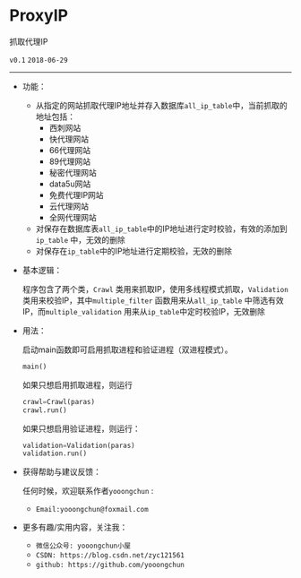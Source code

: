 # ProxyIP
抓取代理IP

`v0.1` `2018-06-29` 

---

- 功能：

  - 从指定的网站抓取代理IP地址并存入数据库`all_ip_table`中，当前抓取的地址包括：
    - 西刺网站
    - 快代理网站
    - 66代理网站
    - 89代理网站
    - 秘密代理网站
    - data5u网站
    - 免费代理IP网站
    - 云代理网站
    - 全网代理网站
  - 对保存在数据库表`all_ip_table`中的IP地址进行定时校验，有效的添加到`ip_table` 中，无效的删除
  - 对保存在`ip_table`中的IP地址进行定期校验，无效的删除

- 基本逻辑：

  程序包含了两个类，`Crawl` 类用来抓取IP，使用多线程模式抓取，`Validation` 类用来校验IP，其中`multiple_filter` 函数用来从`all_ip_table` 中筛选有效IP，而`multiple_validation` 用来从`ip_table`中定时校验IP，无效删除

- 用法：

  启动main函数即可启用抓取进程和验证进程（双进程模式）。

  ```python
  main()
  ```

  如果只想启用抓取进程，则运行

  ```python
  crawl=Crawl(paras)
  crawl.run()
  ```

  如果只想启用验证进程，则运行：

  ```python
  validation=Validation(paras)
  validation.run()
  ```

- 获得帮助与建议反馈：

  任何时候，欢迎联系作者`yooongchun` :

  - `Email:yooongchun@foxmail.com`

- 更多有趣/实用内容，关注我：

  - `微信公众号: yooongchun小屋`
  - `CSDN: https://blog.csdn.net/zyc121561`
  - `github: https://github.com/yooongchun`

